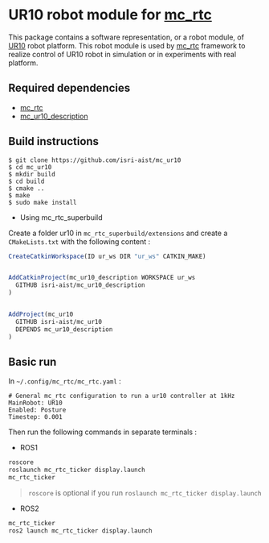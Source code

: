# UR10 robot module for [mc_rtc](https://jrl-umi3218.github.io/mc_rtc/)

This package contains a software representation, or a robot module, of [UR10](https://www.universal-robots.com/products/ur10-robot/) robot platform. This robot module is used by [mc_rtc](https://jrl-umi3218.github.io/mc_rtc/) framework to realize control of UR10 robot in simulation or in experiments with real platform.

## Required dependencies
- [mc_rtc](https://jrl-umi3218.github.io/mc_rtc/)
- [mc_ur10_description](https://github.com/isri-aist/mc_ur10_description)

## Build instructions

```
$ git clone https://github.com/isri-aist/mc_ur10
$ cd mc_ur10
$ mkdir build
$ cd build
$ cmake ..
$ make
$ sudo make install
```

- Using mc_rtc_superbuild 

Create a folder ur10 in `mc_rtc_superbuild/extensions` and create a `CMakeLists.txt` with the following content : 

```cmake
CreateCatkinWorkspace(ID ur_ws DIR "ur_ws" CATKIN_MAKE)


AddCatkinProject(mc_ur10_description WORKSPACE ur_ws
  GITHUB isri-aist/mc_ur10_description
)


AddProject(mc_ur10
  GITHUB isri-aist/mc_ur10
  DEPENDS mc_ur10_description
)
```

## Basic run 

In `~/.config/mc_rtc/mc_rtc.yaml` : 

```
# General mc_rtc configuration to run a ur10 controller at 1kHz
MainRobot: UR10
Enabled: Posture
Timestep: 0.001
```

Then run the following commands in separate terminals : 

* ROS1

```bash
roscore 
roslaunch mc_rtc_ticker display.launch
mc_rtc_ticker 
```

> `roscore` is optional if you run `roslaunch mc_rtc_ticker display.launch` 

* ROS2

```bash
mc_rtc_ticker
ros2 launch mc_rtc_ticker display.launch
```